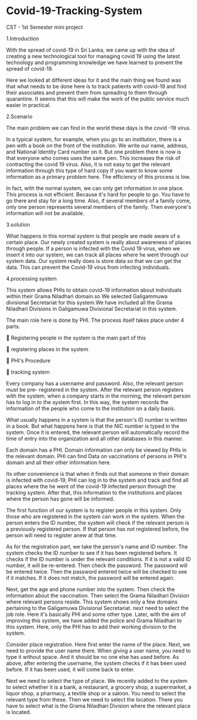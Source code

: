 # Covid-19-Tracking-System
CST - 1st Semester mini project

1.Introduction

With the spread of covid-19 in Sri Lanka, we came up with the idea of creating a new
technological tool for managing covid 19 using the latest technology and programming
knowledge we have learned to prevent the spread of covid-19.

Here we looked at different ideas for it and the main thing we found was that what needs to be
done here is to track patients with covid-19 and find their associates and prevent them from
spreading to them through quarantine. It seems that this will make the work of the public service
much easier in practical.

2.Scenario

The main problem we can find in the world these days is the covid -19 virus.

In a typical system, for example, when you go to an institution, there is a pen with a book on
the front of the institution. We write our name, address, and National Identity Card number on
it. But one problem there is now is that everyone who comes uses the same pen. This
increases the risk of contracting the covid 19 virus. Also, it is not easy to get the relevant
information through this type of hard copy if you want to know some information as a primary
problem here. The efficiency of this process is low.

In fact, with the normal system, we can only get information in one place.
This process is not efficient. Because it's hard for people to go. You have to go there and stay
for a long time. Also, if several members of a family come, only one person represents several
members of the family. Then everyone's information will not be available.

3.solution

What happens in this normal system is that people are made aware of a certain place. Our
newly created system is really about awareness of places through people.
If a person is infected with the Covid 19 virus, when we insert it into our system, we can track
all places where he went through our system data. Our system really does is store data so that
we can get the data. This can prevent the Covid-19 virus from infecting individuals.

4.processing system

This system allows PHIs to obtain covid-19 information about individuals within their Grama
Niladhari domain.so We selected Galigammuwa divisional Secretariat for this system.We
have included all the Grama Niladhari Divisions in Galigamuwa Divisional Secretariat in this
system.

The main role here is done by PHI. The process itself takes place under 4 parts.

 Registering people in the system is the main part of this

 registering places in the system

 PHI's Procedure

 tracking system

Every company has a username and password. Also, the relevant person must be pre-
registered in the system. After the relevant person registers with the system, when a
company starts in the morning, the relevant person has to log in to the system first. In this
way, the system records the information of the people who come to the institution on a daily
basis.

What usually happens in a system is that the person's ID number is written in a book. But
what happens here is that the NIC number is typed in the system. Once it is entered, the
relevant person will automatically record the time of entry into the organization and all other
databases in this manner.

Each domain has a PHI. Domain information can only be viewed by PHIs in the relevant
domain. PHI can find Data on vaccinations of persons in PHI's domain and all their other
information here.

Its other convenience is that when it finds out that someone in their domain is infected with
covid-19, PHI can log in to the system and track and find all places where the he went of the
covid-19 infected person through the tracking system. After that, this information to the
institutions and places where the person has gone will be informed.

The first function of our system is to register people in this system. Only those who are
registered in the system can work in the system. When the person enters the ID number, the
system will check if the relevant person is a previously registered person. If that person has
not registered before, the person will need to register anew at that time.

As for the registration part, we take the person's name and ID number. The system checks
the ID number to see if it has been registered before. It checks if the ID number is under the
relevant conditions. If it is not a valid ID number, it will be re-entered. Then check the
password. The password will be entered twice. Then the password entered twice will be
checked to see if it matches. If it does not match, the password will be entered again.

Next, get the age and phone number into the system. Then check the information about the
vaccination. Then select the Grama Niladhari Division where relevant persons reside. This
system shows only a few domains pertaining to the Galigamuwa Divisional Secretariat.
next need to select the job role. Here it's basically PHI and some other type. Later, with the
aim of improving this system, we have added the police and Grama Niladhari to this
system. Here, only the PHI has to add their working division to the system.

Consider place registration. Here first enter the name of the place. Next, we need to provide
the user name there. When giving a user name, you need to type it without space. And it
should be no one else has used before. As above, after entering the username, the system
checks if it has been used before. If it has been used, it will come back to enter.

Next we need to select the type of place. We recently added to the system to select whether
it is a bank, a restaurant, a grocery shop, a supermarket, a liquor shop, a pharmacy, a textile
shop or a saloon. You need to select the relevant type from these. Then we need to select
the location. There you have to select what is the Grama Niladhari Division where the
relevant place is located.
